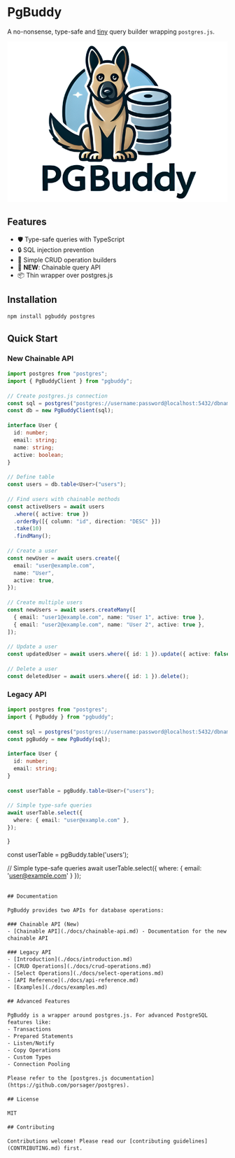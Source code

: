 # PgBuddy

A no-nonsense, type-safe and [tiny](https://bundlephobia.com/package/pgbuddy) query builder wrapping `postgres.js`.

![PGBuddy banner](assets/pg-buddy-banner.png)

## Features

- 🛡️ Type-safe queries with TypeScript
- 🔒 SQL injection prevention
- 🎯 Simple CRUD operation builders
- 🚀 **NEW**: Chainable query API
- 📦 Thin wrapper over postgres.js

## Installation

```bash
npm install pgbuddy postgres
```

## Quick Start

### New Chainable API

```typescript
import postgres from "postgres";
import { PgBuddyClient } from "pgbuddy";

// Create postgres.js connection
const sql = postgres("postgres://username:password@localhost:5432/dbname");
const db = new PgBuddyClient(sql);

interface User {
  id: number;
  email: string;
  name: string;
  active: boolean;
}

// Define table
const users = db.table<User>("users");

// Find users with chainable methods
const activeUsers = await users
  .where({ active: true })
  .orderBy([{ column: "id", direction: "DESC" }])
  .take(10)
  .findMany();

// Create a user
const newUser = await users.create({
  email: "user@example.com",
  name: "User",
  active: true,
});

// Create multiple users
const newUsers = await users.createMany([
  { email: "user1@example.com", name: "User 1", active: true },
  { email: "user2@example.com", name: "User 2", active: true },
]);

// Update a user
const updatedUser = await users.where({ id: 1 }).update({ active: false });

// Delete a user
const deletedUser = await users.where({ id: 1 }).delete();
```

### Legacy API

```typescript
import postgres from "postgres";
import { PgBuddy } from "pgbuddy";

const sql = postgres("postgres://username:password@localhost:5432/dbname");
const pgBuddy = new PgBuddy(sql);

interface User {
  id: number;
  email: string;
}

const userTable = pgBuddy.table<User>("users");

// Simple type-safe queries
await userTable.select({
  where: { email: "user@example.com" },
});
```

}

const userTable = pgBuddy.table<User>('users');

// Simple type-safe queries
await userTable.select({
where: { email: 'user@example.com' }
});

```

## Documentation

PgBuddy provides two APIs for database operations:

### Chainable API (New)
- [Chainable API](./docs/chainable-api.md) - Documentation for the new chainable API

### Legacy API
- [Introduction](./docs/introduction.md)
- [CRUD Operations](./docs/crud-operations.md)
- [Select Operations](./docs/select-operations.md)
- [API Reference](./docs/api-reference.md)
- [Examples](./docs/examples.md)

## Advanced Features

PgBuddy is a wrapper around postgres.js. For advanced PostgreSQL features like:
- Transactions
- Prepared Statements
- Listen/Notify
- Copy Operations
- Custom Types
- Connection Pooling

Please refer to the [postgres.js documentation](https://github.com/porsager/postgres).

## License

MIT

## Contributing

Contributions welcome! Please read our [contributing guidelines](CONTRIBUTING.md) first.
```

